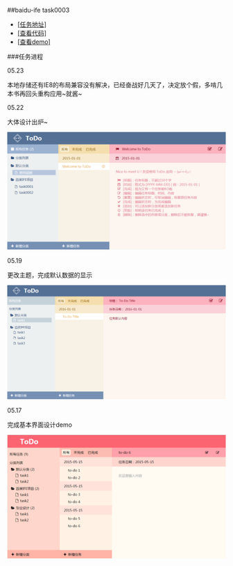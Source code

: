 ##baidu-ife task0003

- [[任务地址]](https://github.com/baidu-ife/ife/tree/master/task/task0003)
- [[查看代码]](https://github.com/zchen9/baidu-ife-task/tree/gh-pages/task0003/zchen9)
- [[查看demo]](http://www.chen9.info/baidu-ife-task/task0003/zchen9/)

###任务进程

05.23

本地存储还有IE8的布局兼容没有解决，已经奋战好几天了，决定放个假，多啃几本书再回头重构应用~就酱~

05.22 

大体设计出炉~

![设计图](./zchen9/img/demo_3.png)

05.19 

更改主题，完成默认数据的显示

![设计图](./zchen9/img/demo_2.png)

05.17 

完成基本界面设计demo

![设计图](./zchen9/img/demo_1.png)
